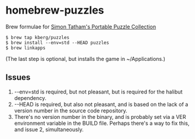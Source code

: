 homebrew-puzzles
================

Brew formulae for [Simon Tatham's Portable Puzzle Collection](http://www.chiark.greenend.org.uk/~sgtatham/puzzles/)

    $ brew tap kberg/puzzles
    $ brew install --env=std --HEAD puzzles
    $ brew linkapps

(The last step is optional, but installs the game in ~/Applications.)

Issues
------
  1. --env=std is required, but not pleasant, but is required for the halibut dependency.
  2. --HEAD is required, but also not pleasant, and is based on the lack of a version number in the source code repository.
  3. There's no version number in the binary, and is probably set via a VER environment variable in the BUILD file. Perhaps there's a way to fix this, and issue 2, simultaneously.

